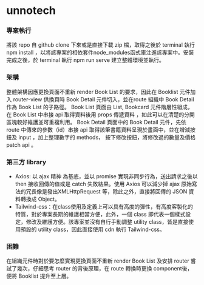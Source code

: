 # unnotech

### 專案執行
將該 repo 自 github clone 下來或是直接下載 zip 檔，取得之後於 terminal 執行 npm install ，以將該專案的相依套件node_modules函式庫注進該專案中。安裝完成之後，於 terminal 執行 npm run serve 建立整體環境並執行。 

### 架構
整體架構因應更換頁面不重新 render Book List 的要求，因此在 Booklist 元件加入 router-view 供換頁時 Book Detail 元件切入，並在route 組織中 Book Detail 作為 Book List 的子路徑。
Book List 頁面由 List, Bookcard 元件階層性組成，在 Book List 中串接 api 取得資料後用 props 傳遞資料 ，如此可以在清楚的分開區塊較好維護並可重複利用。
Book Detail 頁面中的 Book Detail 元件，先依 route 中傳來的參數（id）串接 api 取得該筆書籍資料呈現於畫面中，並在增減按鈕及 input ，加上整理數字的  methods， 按下修改按鈕，將修改過的數量及價格 patch api 。
### 第三方 library
* Axios: 以 ajax 精神 為基底，並以 promise 實現非同步行為，送出請求之後以 then 接收回傳的值或是 catch 失敗結果。使用 Axios 可以減少掉 ajax 原始寫法的冗長像是發出XMLHttpRequest 等，除此之外，直接將回傳的 JSON 資料轉換成 Object。
* Tailwind-css：在class使用及定義上可以具有高度的彈性，有高度客製化的特質，對於專案長期的維護相當方便，此外，一個 class 即代表一個樣式設定，修改及維護方便。該專案並沒有自行手動調整 utility class，皆是直接使用預設的 utility class，因此直接使用 cdn 執行 Tailwind-css。

### 困難
在組織元件時對於要怎麼實現更換頁面不重新 render Book List 及安排 router 嘗試了幾次，仔細思考 router 的背後原理，在 route 轉換時更換 component後，便將 Booklist 提升至上層。

